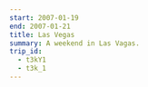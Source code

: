 ```yaml
---
start: 2007-01-19
end: 2007-01-21
title: Las Vegas
summary: A weekend in Las Vagas.
trip_id:
  - t3kY1
  - t3k_1
---
```

